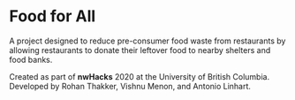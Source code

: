 # Food for All

A project designed to reduce pre-consumer food waste from restaurants by allowing restaurants to donate their leftover food to nearby shelters and food banks.

Created as part of **nwHacks** 2020 at the University of British Columbia. Developed by Rohan Thakker, Vishnu Menon, and Antonio Linhart.
